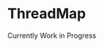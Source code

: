<!-- This README file is going to be the one displayed on the Grafana.com website for your plugin -->

# ThreadMap

Currently Work in Progress
